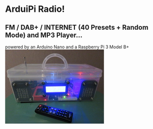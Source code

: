 # ArduiPi Radio!
## FM / DAB+ / INTERNET (40 Presets + Random Mode) and MP3 Player...
powered by an Arduino Nano and a Raspberry Pi 3 Model B+
<A HREF="pix/ArduiPi Radio!.jpg"><IMG SRC="pix/ArduiPi Radio! (small).jpg" ALT="ArduiPi Radio!" WIDTH=320 HEIGHT=240 BORDER=0></A>
